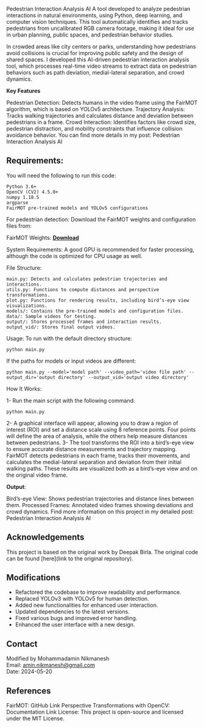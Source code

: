 Pedestrian Interaction Analysis AI
A tool developed to analyze pedestrian interactions in natural environments, using Python, deep learning, and computer vision techniques. This tool automatically identifies and tracks pedestrians from uncalibrated RGB camera footage, making it ideal for use in urban planning, public spaces, and pedestrian behavior studies.

In crowded areas like city centers or parks, understanding how pedestrians avoid collisions is crucial for improving public safety and the design of shared spaces. I developed this AI-driven pedestrian interaction analysis tool, which processes real-time video streams to extract data on pedestrian behaviors such as path deviation, medial-lateral separation, and crowd dynamics.


**Key Features**

Pedestrian Detection: Detects humans in the video frame using the FairMOT algorithm, which is based on YOLOv5 architecture.
Trajectory Analysis: Tracks walking trajectories and calculates distance and deviation between pedestrians in a frame.
Crowd Interaction: Identifies factors like crowd size, pedestrian distraction, and mobility constraints that influence collision avoidance behavior.
You can find more details in my post: Pedestrian Interaction Analysis AI

## Requirements:
You will need the following to run this code:
```plaintext
Python 3.6+
OpenCV (CV2) 4.5.0+
numpy 1.18.5
argparse
FairMOT pre-trained models and YOLOv5 configurations
```


For pedestrian detection:
Download the FairMOT weights and configuration files from:

FairMOT Weights:
**[Download](https://github.com/ifzhang/FairMOT)**

System Requirements:
A good GPU is recommended for faster processing, although the code is optimized for CPU usage as well.

File Structure:

```plaintext
main.py: Detects and calculates pedestrian trajectories and interactions.
utils.py: Functions to compute distances and perspective transformations.
plot.py: Functions for rendering results, including bird’s-eye view visualizations.
models/: Contains the pre-trained models and configuration files.
data/: Sample videos for testing.
output/: Stores processed frames and interaction results.
output_vid/: Stores final output videos.

```

Usage: To run with the default directory structure:
```plaintext
python main.py
```

If the paths for models or input videos are different:
```plaintext
python main.py --model='model path' --video_path='video file path' --output_dir='output directory' --output_vid='output video directory'
```
How It Works:

1- Run the main script with the following command:
```plaintext
python main.py
```
2- A graphical interface will appear, allowing you to draw a region of interest (ROI) and set a distance scale using 8 reference points. Four points will define the area of analysis, while the others help measure distances between pedestrians.
3- The tool transforms the ROI into a bird’s-eye view to ensure accurate distance measurements and trajectory mapping.
FairMOT detects pedestrians in each frame, tracks their movements, and calculates the medial-lateral separation and deviation from their initial walking paths. These results are visualized both as a bird’s-eye view and on the original video frame.

**Output**:

Bird’s-eye View: Shows pedestrian trajectories and distance lines between them.
Processed Frames: Annotated video frames showing deviations and crowd dynamics.
Find more information on this project in my detailed post: Pedestrian Interaction Analysis AI




## Acknowledgements

This project is based on the original work by Deepak Birla. The original code can be found [here](link to the original repository).

## Modifications

- Refactored the codebase to improve readability and performance.
- Replaced YOLOv3 with YOLOv5 for human detection.
- Added new functionalities for enhanced user interaction.
- Updated dependencies to the latest versions.
- Fixed various bugs and improved error handling.
- Enhanced the user interface with a new design.

## Contact

Modified by Mohammadamin Nikmanesh  
Email: amin.nikmanesh@gmail.com  
Date: 2024-05-20

## References

FairMOT: GitHub Link
Perspective Transformations with OpenCV: Documentation Link
License:
This project is open-source and licensed under the MIT License.
